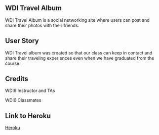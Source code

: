 ## WDI Travel Album

WDI Travel Album is a social networking site where users can post and share their photos with their friends.

##  User Story

WDI Travel album was created so that our class can keep in contact and share their traveling experiences even when we have graduated from the course.

## Credits

WDI6 Instructor and TAs

WDI6 Classmates

## Link to Heroku

[Heroku](https://shihao-project2.herokuapp.com/)
